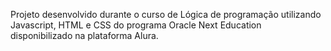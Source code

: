 Projeto desenvolvido durante o curso de Lógica de programação utilizando Javascript, HTML e CSS do programa Oracle Next Education disponibilizado na plataforma Alura. 
